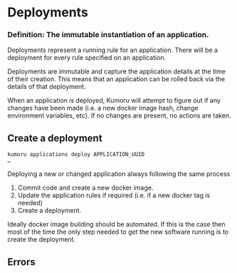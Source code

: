 # Deployments

### Definition: The immutable instantiation of an application.

Deployments represent a running rule for an application. There will be a deployment for every rule specified on an application.

Deployments are immutable and capture the application details at the time of their creation. This means that an application can be rolled back via the details of that deployment.

When an application is deployed, Kumoru will attempt to figure out if any changes have been made (i.e. a new docker image hash, change environment variables, etc). If no changes are present, no actions are taken.

## Create a deployment

```shell
kumoru applications deploy APPLICATION_UUID
…
```

Deploying a new or changed application always following the same process

1. Commit code and create a new docker image.
1. Update the application rules if required (i.e. if a new docker tag is needed)
1. Create a deployment.

Ideally docker image building should be automated. If this is the case then most of the time the only step needed to get the new software running is to create the deployment.

## Errors
